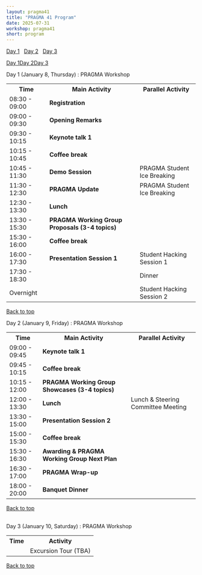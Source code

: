 ```yaml
---
layout: pragma41
title: "PRAGMA 41 Program"
date: 2025-07-31
workshop: pragma41
short: program
---
```


[Day 1](#day1)&nbsp;&nbsp; [Day 2](#day2)&nbsp;&nbsp; [Day 3](#day3)&nbsp;&nbsp;

<a class="DPage_Pragma41" href="#day1">Day 1</a><a class="DPage_Pragma41" href="#day2">Day 2</a><a class="DPage_Pragma41" href="#day3">Day 3</a>

<div class="border41" id="day1">Day 1 (January 8, Thursday) : PRAGMA Workshop</div>
<table class="program40">
  <tbody><tr>
    <th>Time</th>
    <th>Main Activity</th>
    <th>Parallel Activity</th>
  </tr>
  <tr>
    <td>08:30 - 09:00</td>
    <td><b>Registration</b></td>
    <td></td>
  </tr>
  <tr>
    <td>09:00 - 09:30</td>
    <td><b>Opening Remarks</b></td>
    <td></td>
  </tr>
  <tr>
    <td>09:30 - 10:15</td>
    <td><b>Keynote talk 1</b></td>
    <td></td>
  </tr>
  <tr>
    <td>10:15 - 10:45</td>
    <td><b>Coffee break</b></td>
    <td></td>
  </tr>
  <tr>
    <td>10:45 - 11:30</td>
    <td><b>Demo Session</b></td>
    <td>PRAGMA Student Ice Breaking</td>
  </tr>
  <tr>
    <td>11:30 - 12:30</td>
    <td><b>PRAGMA Update</b></td>
    <td>PRAGMA Student Ice Breaking</td>
  </tr>
  <tr>
    <td>12:30 - 13:30</td>
    <td><b>Lunch</b></td>
    <td></td>
  </tr>
  <tr>
    <td>13:30 - 15:30</td>
    <td><b>PRAGMA Working Group Proposals (3-4 topics)</b></td>
    <td></td>
  </tr>
  <tr>
    <td>15:30 - 16:00</td>
    <td><b>Coffee break</b></td>
    <td></td>
  </tr>
  <tr>
    <td>16:00 - 17:30</td>
    <td><b>Presentation Session 1</b></td>
    <td>Student Hacking Session 1</td>
  </tr>
  <tr>
    <td>17:30 - 18:30</td>
    <td></td>
    <td>Dinner</td>
  </tr>
  <tr>
    <td>Overnight</td>
    <td></td>
    <td>Student Hacking Session 2</td>
  </tr>
</tbody></table>

[Back to top](/pragma41-program)

<div class="border41" id="day2">Day 2 (January 9, Friday) : PRAGMA Workshop </div>

<table class="program40">
  <tbody><tr>
    <th>Time</th>
    <th>Main Activity</th>
    <th>Parallel Activity</th>
  </tr>
  <tr>
    <td>09:00 - 09:45</td>
    <td><b>Keynote talk 1</b></td>
    <td></td>
  </tr>
  <tr>
    <td>09:45 - 10:15</td>
    <td><b>Coffee break</b></td>
    <td></td>
  </tr>
  <tr>
    <td>10:15 - 12:00</td>
    <td><b>PRAGMA Working Group Showcases (3-4 topics)</b></td>
    <td></td>
  </tr>
  <tr>
    <td>12:00 - 13:30</td>
    <td><b>Lunch</b></td>
    <td>Lunch & Steering Committee Meeting</td>
  </tr>
  <tr>
    <td>13:30 - 15:00</td>
    <td><b>Presentation Session 2</b></td>
    <td></td>
  </tr>
  <tr>
    <td>15:00 - 15:30</td>
    <td><b>Coffee break</b></td>
    <td></td>
  </tr>
  <tr>
    <td>15:30 - 16:30</td>
    <td><b>Awarding & PRAGMA Working Group Next Plan</b></td>
    <td></td>
  </tr>
  <tr>
    <td>16:30 - 17:00</td>
    <td><b>PRAGMA Wrap-up</b></td>
    <td></td>
  </tr>
  <tr>
    <td>18:00 - 20:00</td>
    <td><b>Banquet Dinner</b></td>
    <td></td>
  </tr>
</tbody></table>

[Back to top](/pragma41-program)

<br>

<div class="border41" id="day3">Day 3 (January 10, Saturday) : PRAGMA Workshop </div>

<table class="program40">
  <tbody><tr>
    <th>Time</th>
    <th>Activity</th>
  </tr>
  <tr>
    <td></td>
    <td>Excursion Tour (TBA)</td>
  </tr>
</tbody></table>

[Back to top](/pragma41-program)

<br>

